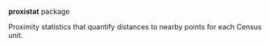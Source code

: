 **proxistat** package

Proximity statistics that quantify distances to nearby points for each Census unit. 
